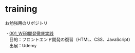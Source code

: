 # training
お勉強用のリポジトリ

・[001_WEB開発徹底実践](https://github.com/zume-zume/training/tree/001_web%E9%96%8B%E7%99%BA%E5%BE%B9%E5%BA%95%E5%AE%9F%E8%B7%B5)  
　目的：フロントエンド開発の復習（HTML、CSS、JavaScript）  
　出展：Udemy
